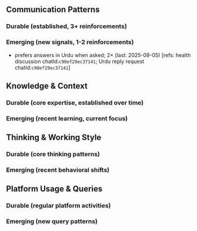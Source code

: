 ## Communication Patterns
### Durable (established, 3+ reinforcements)

### Emerging (new signals, 1-2 reinforcements)
- prefers answers in Urdu when asked; 2× (last: 2025-09-05) [refs: health discussion chatId:`c90ef29ec37141`; Urdu reply request chatId:`c90ef29ec37141`]

## Knowledge & Context
### Durable (core expertise, established over time)

### Emerging (recent learning, current focus)

## Thinking & Working Style
### Durable (core thinking patterns)

### Emerging (recent behavioral shifts)

## Platform Usage & Queries
### Durable (regular platform activities)

### Emerging (new query patterns)